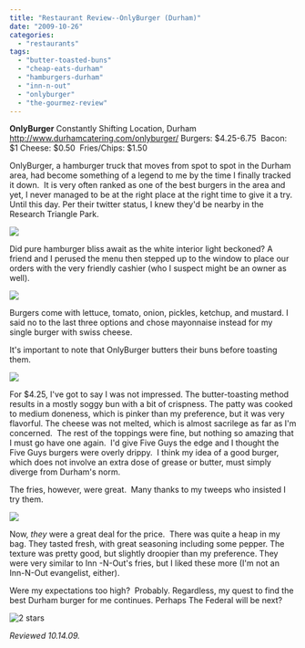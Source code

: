 ```yaml
---
title: "Restaurant Review--OnlyBurger (Durham)"
date: "2009-10-26"
categories:
  - "restaurants"
tags:
  - "butter-toasted-buns"
  - "cheap-eats-durham"
  - "hamburgers-durham"
  - "inn-n-out"
  - "onlyburger"
  - "the-gourmez-review"
---
```


**OnlyBurger** Constantly Shifting Location, Durham http://www.durhamcatering.com/onlyburger/ Burgers: $4.25-6.75  Bacon: $1 Cheese: $0.50  Fries/Chips: $1.50

OnlyBurger, a hamburger truck that moves from spot to spot in the Durham area, had become something of a legend to me by the time I finally tracked it down.  It is very often ranked as one of the best burgers in the area and yet, I never managed to be at the right place at the right time to give it a try.  Until this day. Per their twitter status, I knew they'd be nearby in the Research Triangle Park.

![](http://www.thegourmez.com/gourmez/photos/onlyburger001.jpg)

Did pure hamburger bliss await as the white interior light beckoned? A friend and I perused the menu then stepped up to the window to place our orders with the very friendly cashier (who I suspect might be an owner as well).

![](http://www.thegourmez.com/gourmez/photos/onlyburger002.jpg)

Burgers come with lettuce, tomato, onion, pickles, ketchup, and mustard. I said no to the last three options and chose mayonnaise instead for my single burger with swiss cheese.

It's important to note that OnlyBurger butters their buns before toasting them.

![](http://www.thegourmez.com/gourmez/photos/onlyburger006.jpg)

For $4.25, I've got to say I was not impressed. The butter-toasting method results in a mostly soggy bun with a bit of crispness. The patty was cooked to medium doneness, which is pinker than my preference, but it was very flavorful. The cheese was not melted, which is almost sacrilege as far as I'm concerned.  The rest of the toppings were fine, but nothing so amazing that I must go have one again.  I'd give Five Guys the edge and I thought the Five Guys burgers were overly drippy.  I think my idea of a good burger, which does not involve an extra dose of grease or butter, must simply diverge from Durham's norm.

The fries, however, were great.  Many thanks to my tweeps who insisted I try them.

![](http://www.thegourmez.com/gourmez/photos/onlyburger004.jpg)

Now, _they_ were a great deal for the price.  There was quite a heap in my bag. They tasted fresh, with great seasoning including some pepper. The texture was pretty good, but slightly droopier than my preference. They were very similar to Inn -N-Out's fries, but I liked these more (I'm not an Inn-N-Out evangelist, either).

Were my expectations too high?  Probably. Regardless, my quest to find the best Durham burger for me continues. Perhaps The Federal will be next?

![2 stars](http://s3.amazonaws.com/thegourmez-wpmedia/2009/02/rating_chicken11.gif "rating_chicken11")

_Reviewed 10.14.09._
